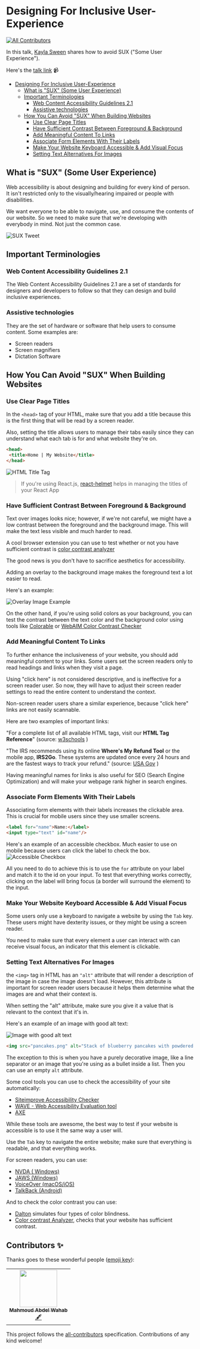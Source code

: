 # Designing For Inclusive User-Experience
<!-- ALL-CONTRIBUTORS-BADGE:START - Do not remove or modify this section -->
[![All Contributors](https://img.shields.io/badge/all_contributors-1-orange.svg?style=flat-square)](#contributors-)
<!-- ALL-CONTRIBUTORS-BADGE:END -->

In this talk, [Kayla Sween](https://twitter.com/_kaylasween) shares how to avoid SUX ("Some User Experience").

Here's the [talk link](https://egghead.io/lessons/egghead-egghead-talks-designing-for-inclusive-user-experience) 📹

- [Designing For Inclusive User-Experience](#designing-for-inclusive-user-experience)
  - [What is "SUX" (Some User Experience)](#what-is-%22sux%22-some-user-experience)
  - [Important Terminologies](#important-terminologies)
    - [Web Content Accessibility Guidelines 2.1](#web-content-accessibility-guidelines-21)
    - [Assistive technologies](#assistive-technologies)
  - [How You Can Avoid "SUX" When Building Websites](#how-you-can-avoid-%22sux%22-when-building-websites)
    - [Use Clear Page Titles](#use-clear-page-titles)
    - [Have Sufficient Contrast Between Foreground & Background](#have-sufficient-contrast-between-foreground--background)
    - [Add Meaningful Content To Links](#add-meaningful-content-to-links)
    - [Associate Form Elements With Their Labels](#associate-form-elements-with-their-labels)
    - [Make Your Website Keyboard Accessible & Add Visual Focus](#make-your-website-keyboard-accessible--add-visual-focus)
    - [Setting Text Alternatives For Images](#setting-text-alternatives-for-images)

## What is "SUX" (Some User Experience)

Web accessibility is about designing and building for every kind of person. It isn't restricted only to the visually/hearing impaired or people with disabilities.

We want everyone to be able to navigate, use, and consume the contents of our website. So we need to make sure that we're developing with everybody in mind. Not just the common case.

![SUX Tweet](https://res.cloudinary.com/dg3gyk0gu/image/upload/v1590510141/transcript-images/inclusive-user-experience-egghead-talk-tweet.png)

## Important Terminologies

### Web Content Accessibility Guidelines 2.1

The Web Content Accessibility Guidelines 2.1 are a set of standards for designers and developers to follow so that they can design and build inclusive experiences.

### Assistive technologies

They are the set of hardware or software that help users to consume content. Some examples are:

- Screen readers
- Screen magnifiers
- Dictation Software

## How You Can Avoid "SUX" When Building Websites

### Use Clear Page Titles

In the `<head>` tag of your HTML, make sure that you add a title because this is the first thing that will be read by a screen reader.

Also, setting the title allows users to manage their tabs easily since they can understand what each tab is for and what website they're on.

```HTML
<head>
 <title>Home | My Website</title>
</head>

```

![HTML Title Tag](https://res.cloudinary.com/dg3gyk0gu/image/upload/v1590510141/transcript-images/inclusive-user-experience-egghead-talk-htmlTitle.png)

> If you're using React.js, [react-helmet](https://github.com/nfl/react-helmet) helps in managing the titles of your React App

### Have Sufficient Contrast Between Foreground & Background

Text over images looks nice; however, if we're not careful, we might have a low contrast between the foreground and the background image. This will make the text less visible and much harder to read.

A cool browser extension you can use to test whether or not you have sufficient contrast is [color contrast analyzer](https://chrome.google.com/webstore/detail/color-contrast-analyzer/dagdlcijhfbmgkjokkjicnnfimlebcll?hl=en)

The good news is you don't have to sacrifice aesthetics for accessibility.

Adding an overlay to the background image makes the foreground text a lot easier to read.

Here's an example:

![Overlay Image Example](https://res.cloudinary.com/dg3gyk0gu/image/upload/v1590510141/transcript-images/inclusive-user-experience-egghead-talk-overlay-tip.png)

On the other hand, if you're using solid colors as your background, you can test the contrast between the text color and the background color using tools like [Colorable](https://colorable.jxnblk.com/) or [WebAIM Color Contrast Checker](https://webaim.org/resources/contrastchecker/)

### Add Meaningful Content To Links

To further enhance the inclusiveness of your website, you should add meaningful content to your links. Some users set the screen readers only to read headings and links when they visit a page.

Using "click here" is not considered descriptive, and is ineffective for a screen reader user. So now, they will have to adjust their screen reader settings to read the entire content to understand the context.

Non-screen reader users share a similar experience, because "click here" links are not easily scannable.

Here are two examples of important links:

"For a complete list of all available HTML tags, visit our **HTML Tag Reference**" (source: [w3schools](https://23schools.com/) )

"The IRS recommends using its online **Where's My Refund Tool** or the mobile app, **IRS2Go**. These systems are updated once every 24 hours and are the fastest ways to track your refund." (source: [USA Gov](https://www.usa.gov/after-taxes) )

Having meaningful names for links is also useful for SEO (Search Engine Optimization) and will make your webpage rank higher in search engines.

### Associate Form Elements With Their Labels

Associating form elements with their labels increases the clickable area. This is crucial for mobile users since they use smaller screens.

```HTML
<label for="name">Name:</label>
<input type="text" id="name"/>
```

Here's an example of an accessible checkbox. Much easier to use on mobile because users can click the label to check the box.
![Accessible Checkbox](https://res.cloudinary.com/dg3gyk0gu/image/upload/v1590510141/transcript-images/inclusive-user-experience-egghead-talk-checkbox.gif)

All you need to do to achieve this is to use the `for` attribute on your label and match it to the id on your input.
To test that everything works correctly, clicking on the label will bring focus (a border will surround the element) to the input.

### Make Your Website Keyboard Accessible & Add Visual Focus

Some users only use a keyboard to navigate a website by using the `Tab` key. These users might have dexterity issues, or they might be using a screen reader.

You need to make sure that every element a user can interact with can receive visual focus, an indicator that this element is clickable.

### Setting Text Alternatives For Images

the `<img>` tag in HTML has an `"alt"` attribute that will render a description of the image in case the image doesn't load.
However, this attribute is important for screen reader users because it helps them determine what the images are and what their context is.

When setting the "alt" attribute, make sure you give it a value that is relevant to the context that it's in.

Here's an example of an image with good alt text:

![Image with good alt text](https://res.cloudinary.com/dg3gyk0gu/image/upload/v1590510141/transcript-images/inclusive-user-experience-egghead-talk-pancake.png)

```HTML
<img src="pancakes.png" alt="Stack of blueberry pancakes with powdered sugar">
```

The exception to this is when you have a purely decorative image, like a line separator or an image that you're using as a bullet inside a list. Then you can use an empty `alt` attribute.

Some cool tools you can use to check the accessibility of your site automatically:

- [Siteimprove Accessibility Checker](https://chrome.google.com/webstore/detail/siteimprove-accessibility/efcfolpjihicnikpmhnmphjhhpiclljc)
- [WAVE - Web Accessibility Evaluation tool](https://wave.webaim.org/)
- [AXE](https://chrome.google.com/webstore/detail/axe-web-accessibility-tes/lhdoppojpmngadmnindnejefpokejbdd)

While these tools are awesome, the best way to test if your website is accessible is to use it the same way a user will.

Use the `Tab` key to navigate the entire website; make sure that everything is readable, and that everything works.

For screen readers, you can use:

- [NVDA ( Windows)](https://www.nvaccess.org/about-nvda/)
- [JAWS (Windows)](https://www.freedomscientific.com/products/software/jaws/)
- [VoiceOver (macOS/iOS)](https://www.apple.com/voiceover/info/guide/_1124.html)
- [TalkBack (Android)](https://support.google.com/accessibility/android/answer/6283677?hl=en)

And to check the color contrast you can use:

- [Dalton](https://chrome.google.com/webstore/detail/colorblind-dalton-for-goo/afcafnelafcgjinkaeohkalmfececool?hl=en) simulates four types of color blindness.
- [Color contrast Analyzer](https://chrome.google.com/webstore/detail/color-contrast-analyzer/dagdlcijhfbmgkjokkjicnnfimlebcll?hl=en), checks that your website has sufficient contrast.

## Contributors ✨

Thanks goes to these wonderful people ([emoji key](https://allcontributors.org/docs/en/emoji-key)):

<!-- ALL-CONTRIBUTORS-LIST:START - Do not remove or modify this section -->
<!-- prettier-ignore-start -->
<!-- markdownlint-disable -->
<table>
  <tr>
    <td align="center"><a href="https://mahmoudabdelwahab.tech"><img src="https://avatars2.githubusercontent.com/u/27310414?v=4" width="100px;" alt=""/><br /><sub><b>Mahmoud Abdel Wahab</b></sub></a><br /><a href="#content-m-abdelwahab" title="Content">🖋</a></td>
  </tr>
</table>

<!-- markdownlint-enable -->
<!-- prettier-ignore-end -->
<!-- ALL-CONTRIBUTORS-LIST:END -->

This project follows the [all-contributors](https://github.com/all-contributors/all-contributors) specification. Contributions of any kind welcome!
